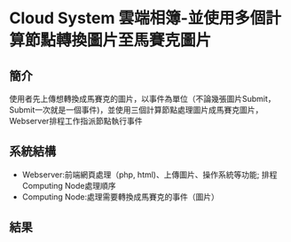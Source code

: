 # Cloud System 雲端相簿-並使用多個計算節點轉換圖片至馬賽克圖片
## 簡介
使用者先上傳想轉換成馬賽克的圖片，以事件為單位（不論幾張圖片Submit，Submit一次就是一個事件)，並使用三個計算節點處理圖片成馬賽克圖片，Webserver排程工作指派節點執行事件
## 系統結構
* Webserver:前端網頁處理（php, html)、上傳圖片、操作系統等功能; 排程Computing Node處理順序
* Computing Node:處理需要轉換成馬賽克的事件（圖片）
## 結果
